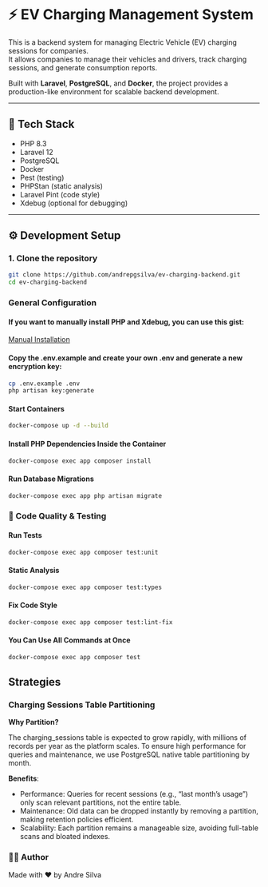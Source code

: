 # ⚡ EV Charging Management System

This is a backend system for managing Electric Vehicle (EV) charging sessions for companies.  
It allows companies to manage their vehicles and drivers, track charging sessions, and generate consumption reports.

Built with **Laravel**, **PostgreSQL**, and **Docker**, the project provides a production-like environment for scalable backend development.

---

## 🚀 Tech Stack

- PHP 8.3
- Laravel 12
- PostgreSQL
- Docker
- Pest (testing)
- PHPStan (static analysis)
- Laravel Pint (code style)
- Xdebug (optional for debugging)

---

## ⚙️ Development Setup

### 1. Clone the repository

```bash
git clone https://github.com/andrepgsilva/ev-charging-backend.git
cd ev-charging-backend
```

### General Configuration
#### If you want to manually install PHP and Xdebug, you can use this gist:
[Manual Installation](https://gist.github.com/andrepgsilva/051eae5ca040396912407c7dd7fe9295)
#### Copy the .env.example and create your own .env and generate a new encryption key:
``` bash
cp .env.example .env
php artisan key:generate
```

#### Start Containers
``` bash 
docker-compose up -d --build 
```
#### Install PHP Dependencies Inside the Container
``` bash
docker-compose exec app composer install
```
#### Run Database Migrations
``` bash
docker-compose exec app php artisan migrate
```

### 🧪 Code Quality & Testing
#### Run Tests
``` bash
docker-compose exec app composer test:unit
```
#### Static Analysis
``` bash
docker-compose exec app composer test:types
```
#### Fix Code Style
``` bash
docker-compose exec app composer test:lint-fix
```

#### You Can Use All Commands at Once
``` bash
docker-compose exec app composer test
```

## Strategies
### Charging Sessions Table Partitioning
**Why Partition?**

The charging_sessions table is expected to grow rapidly, with millions of records per year as the platform scales. To ensure high performance for queries and maintenance, we use PostgreSQL native table partitioning by month.

**Benefits**:

- Performance: Queries for recent sessions (e.g., “last month’s usage”) only scan relevant partitions, not the entire table.
- Maintenance: Old data can be dropped instantly by removing a partition, making retention policies efficient.
- Scalability: Each partition remains a manageable size, avoiding full-table scans and bloated indexes.

### 🧑‍💻 Author
Made with ❤️ by Andre Silva
